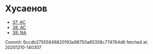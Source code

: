 # Хусаенов
- [37: AC](37.md)
- [38: AC](38.md)
- [39: NA](39.md)

Commit: 6ccdb27555646820193a98750a65358c774764d6
 fetched at: 20201210-140307
